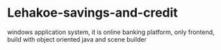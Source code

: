 # Lehakoe-savings-and-credit
windows application system, it is online banking platform, only frontend, build with object oriented java and scene builder
